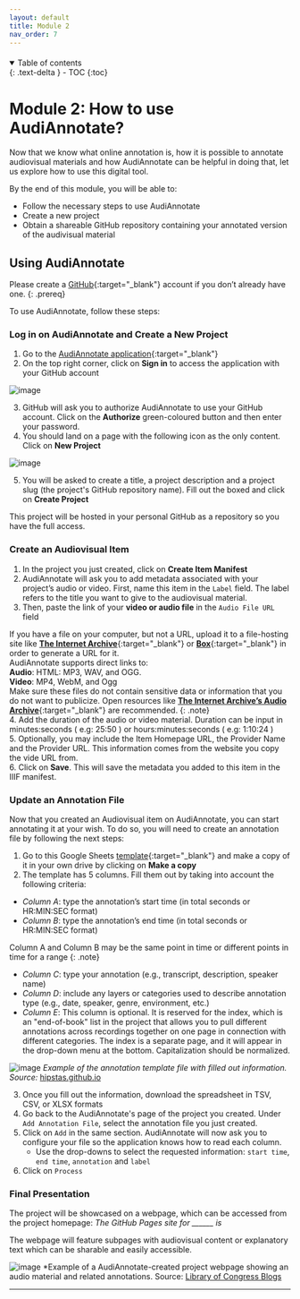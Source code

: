 ```yaml
---
layout: default
title: Module 2
nav_order: 7
---
```


<p style="margin-bottom: 20px"></p>

<details open markdown="block">
  <summary>
    Table of contents
  </summary>
  {: .text-delta }
 - TOC
{:toc}
</details>

# Module 2: How to use AudiAnnotate?

Now that we know what online annotation is, how it is possible to annotate audiovisual materials and how AudiAnnotate can be helpful in doing that, let us explore how to use this digital tool.

By the end of this module, you will be able to:

*  Follow the necessary steps to use AudiAnnotate
*  Create a new project
*  Obtain a shareable GitHub repository containing your annotated version of the audivisual material

## Using AudiAnnotate

Please create a [GitHub](https://github.com/){:target="_blank"} account if you don’t already have one.
{: .prereq}

To use AudiAnnotate, follow these steps:

### Log in on AudiAnnotate and Create a New Project

1. Go to the [AudiAnnotate application](http://audiannotate.brumfieldlabs.com){:target="_blank"}
2. On the top right corner, click on **Sign in** to access the application with your GitHub account
   
![image](https://github.com/mylovedsystem/IntrotoIIIF/assets/140271862/a0f2104c-be8e-4d5c-a855-a9e5d777c253)

3. GitHub will ask you to authorize AudiAnnotate to use your GitHub account. Click on the **Authorize** green-coloured button and then enter your password.
4. You should land on a page with the following icon as the only content. Click on **New Project**

![image](https://github.com/mylovedsystem/IntrotoIIIF/assets/140271862/85bde92d-2c19-46d5-9f76-3b503ffe6bd4)

5. You will be asked to create a title, a project description and a project slug (the project's GitHub repository name). Fill out the boxed and click on **Create Project**

This project will be hosted in your personal GitHub as a repository so you have the full access.

### Create an Audiovisual Item

1. In the project you just created, click on **Create Item Manifest**
2. AudiAnnotate will ask you to add metadata associated with your project’s audio or video. First, name this item in the `Label` field. The label refers to the title you want to give to the audiovisual material.
3. Then, paste the link of your <b>video or audio file</b> in the `​​Audio File URL` field <br>

If you have a file on your computer, but not a URL, upload it to a file-hosting site like [**The Internet Archive**](https://archive.org/){:target="_blank"} or [**Box**](https://box.com/){:target="_blank"}  in order to generate a URL for it.<br>
AudiAnnotate supports direct links to:<br>
**Audio**: HTML: MP3, WAV, and OGG.<br>
**Video**: MP4, WebM, and Ogg<br>
Make sure these files do not contain sensitive data or information that you do not want to publicize. Open resources like [**The Internet Archive’s Audio Archive**](https://archive.org/details/audio){:target="_blank"} are recommended.
{: .note}
<br>
4. Add the duration of the audio or video material. Duration can be input in minutes:seconds ( e.g: 25:50 ) or hours:minutes:seconds ( e.g: 1:10:24 )
<br>
5. Optionally, you may include the Item Homepage URL, the Provider Name and the Provider URL. This information comes from the website you copy the vide URL from.
<br>
6. Click on **Save**. This will save the metadata you added to this item in the IIIF manifest.

### Update an Annotation File

Now that you created an Audiovisual item on AudiAnnotate, you can start annotating it at your wish. To do so, you will need to create an annotation file by following the next steps:

1. Go to this Google Sheets [template](https://docs.google.com/spreadsheets/d/1KdGD0iGzwT4PL8k93ysexStsM-vM_BKTWhvDXJxQ8Pk/copy){:target="_blank"} and make a copy of it in your own drive by clicking on **Make a copy**
2. The template has 5 columns. Fill them out by taking into account the following criteria:

* *Column A*: type the annotation’s start time (in total seconds or HR:MIN:SEC format)
* *Column B*: type the annotation’s end time (in total seconds or HR:MIN:SEC format)
  
Column A and Column B may be the same point in time or different points in time for a range
{: .note}

* *Column C*: type your annotation (e.g., transcript, description, speaker name)
* *Column D*: include any layers or categories used to describe annotation type (e.g., date, speaker, genre, environment, etc.)
* *Column E*: This column is optional. It is reserved for the index, which is an "end-of-book" list in the project that allows you to pull different annotations across recordings together on one page in connection with different categories. The index is a separate page, and it will appear in the drop-down menu at the bottom. Capitalization should be normalized.

![image](https://github.com/mylovedsystem/IntrotoIIIF/assets/140271862/d61fb56d-3c83-4990-9cb4-f54678015822)
*Example of the annotation template file with filled out information. Source:* [hipstas.github.io](https://hipstas.github.io/documentation/creating-annotations)

3. Once you fill out the information, download the spreadsheet in TSV, CSV, or XLSX formats
4. Go back to the AudiAnnotate's page of the project you created. Under `Add Annotation File`, select the annotation file you just created.
5. Click on `Add` in the same section. AudiAnnotate will now ask you to configure your file so the application knows how to read each column.
   * Use the drop-downs to select the requested information: `start time`, `end time`, `annotation` and `label`
6. Click on `Process`


### Final Presentation

The project will be showcased on a webpage, which can be accessed from the project homepage: *The GitHub Pages site for ______ is* 

The webpage will feature subpages with audiovisual content or explanatory text which can be sharable and easily accessible.


![image](https://github.com/mylovedsystem/IntrotoIIIF/assets/140271862/ba8c2213-645b-4ea6-8498-ce90d80153a0)
*Example of a AudiAnnotate-created project webpage showing an audio material and related annotations. Source: [Library of Congress Blogs](https://blogs.loc.gov/thesignal/2022/08/collaborations-with-embedded-audio-metadata-reusing-cue-chunk-data-for-iiif-web-annotations/)






---



